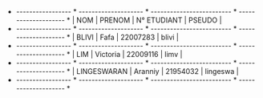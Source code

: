 * ----------------- * -------------------- * ------------------------- * -------------------- *
|        NOM        |        PRENOM        |        N° ETUDIANT        |        PSEUDO        |
* ----------------- * -------------------- * ------------------------- * -------------------- *
|       BLIVI       |         Fafa         |          22007283         |         blivi        |
* ----------------- * -------------------- * ------------------------- * -------------------- *
|        LIM        |        Victoria      |          22009116         |         limv         |
* ----------------- * -------------------- * ------------------------- * -------------------- *
|    LINGESWARAN    |        Aranniy       |          21954032         |        lingeswa      |
* ----------------- * -------------------- * ------------------------- * -------------------- *
